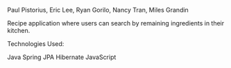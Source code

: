 Paul Pistorius, Eric Lee, Ryan Gorilo, Nancy Tran, Miles Grandin

Recipe application where users can search by remaining ingredients in their kitchen.

Technologies Used:

Java
Spring
JPA
Hibernate
JavaScript
